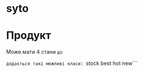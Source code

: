 # syto
# Продукт
Може мати 4 стани ```
до  ```<div class='catalog-item'> ``` додається такі можливі класи:  ```stock best hot new```
